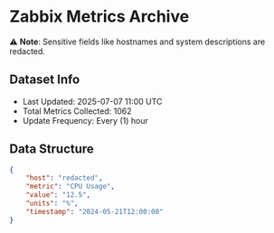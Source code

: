 # Zabbix Metrics Archive

⚠️ **Note**: Sensitive fields like hostnames and system descriptions are redacted.

## Dataset Info
- Last Updated: 2025-07-07 11:00 UTC
- Total Metrics Collected: 1062
- Update Frequency: Every (1) hour

## Data Structure
```json
{
    "host": "redacted",
    "metric": "CPU Usage",
    "value": "12.5",
    "units": "%",
    "timestamp": "2024-05-21T12:00:00"
}
```
